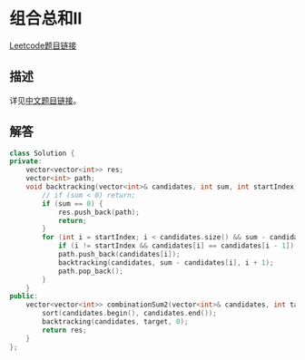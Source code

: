 # 组合总和II

[Leetcode题目链接](https://leetcode.com/problems/combination-sum-ii/description/)

## 描述

详见[中文题目链接](https://leetcode.cn/problems/combination-sum-ii/)。

## 解答

```C++
class Solution {
private:
    vector<vector<int>> res;
    vector<int> path;
    void backtracking(vector<int>& candidates, int sum, int startIndex) {
        // if (sum < 0) return;
        if (sum == 0) {
            res.push_back(path);
            return;
        }
        for (int i = startIndex; i < candidates.size() && sum - candidates[i] >= 0; i++) {
            if (i != startIndex && candidates[i] == candidates[i - 1]) continue;
            path.push_back(candidates[i]);
            backtracking(candidates, sum - candidates[i], i + 1);
            path.pop_back();
        }
    }
public:
    vector<vector<int>> combinationSum2(vector<int>& candidates, int target) {
        sort(candidates.begin(), candidates.end());
        backtracking(candidates, target, 0);
        return res;
    }
};
```
